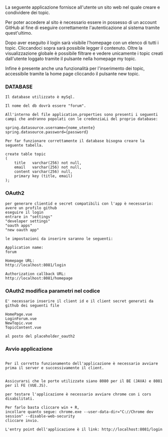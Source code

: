La seguente applicazione fornisce all'utente un sito web nel quale creare e condividere dei topic. 

Per poter accedere al sito è necessario essere in possesso di un account GitHub al fine di eseguire correttamente l'autenticazione al sistema tramite quest'ultimo.

Dopo aver eseguito il login sarà visibile l'homepage con un elenco di tutti i topic. Cliccandoci sopra sarà possibile legger il contenuto. 
Oltre la visualizzazione globale è possibile filtrare e vedere unicamente i topic creati dall'utente loggato tramite il pulsante nella homepage my topic. 

Infine è presente anche una funzionalità per l'inserimento dei topic, accessibile tramite la home page cliccando il pulsante new topic.


### DATABASE 
```
Il database utilizzato è mySql.

Il nome del db dovrà essere "forum".

All'interno del file application.properties sono presenti i seguenti campi che andranno popolati con le credenziaLi del proprio database:

spring.datasource.username={nome_utente}
spring.datasource.password={password}

Per far funzionare correttamente il database bisogna creare la seguente tabella.

create table topic
(
    title   varchar(256) not null,
    email   varchar(256) not null,
    content varchar(256) null,
    primary key (title, email)
);
```
### OAuth2 
```
per generare clientid e secret compatibili con l'app è necessario:
avere un profilo github
eseguire il login
entrare in "settings"
"developer settings"
"oauth apps"
"new oauth app"

le impostazioni da inserire saranno le seguenti:

Application name:
forum

Homepage URL:
http://localhost:8081/login

Authorization callback URL:
http://localhost:8081/homepage

```
### OAuth2 modifica parametri nel codice
```
E' necessario inserire il client id e il client secret generati da github dei seguenti file 

HomePage.vue
LoginForum.vue
NewTopic.vue
TopicContent.vue

al posto del placeholder_oauth2

```

### Avvio applicazione

```

Per il corretto funzionamento dell'applicazione è necessario avviare prima il server e successivamente il client.


Assicurarsi che le porte utilizzate siano 8080 per il BE (JAVA) e 8081 per il FE (VUE.JS).

per testare l'applicazione è necessario avviare chrome con i cors disabilitati.

Per farlo basta cliccare win + R, 
incollare quanto segue: chrome.exe --user-data-dir="C://Chrome dev session" --disable-web-security
cliccare invio.

L'entry point dell'applicazione è il link: http://localhost:8081/login

```